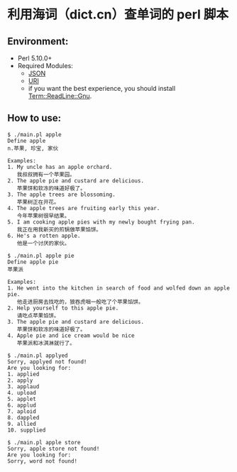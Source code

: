 # 利用海词（dict.cn）查单词的 perl 脚本

## Environment:
 * Perl 5.10.0+
 * Required Modules:
    * [JSON](https://metacpan.org/pod/JSON)
    * [URI](https://metacpan.org/pod/URI)
    * if you want the best experience, you should install [Term::ReadLine::Gnu](https://metacpan.org/pod/Term::ReadLine::Gnu).

## How to use:
```
$ ./main.pl apple
Define apple
n.苹果, 珍宝, 家伙

Examples:
1. My uncle has an apple orchard.
   我叔叔拥有一个苹果园。
2. The apple pie and custard are delicious.
   苹果饼和软冻的味道好极了。
3. The apple trees are blossoming.
   苹果树正在开花。
4. The apple trees are fruiting early this year.
   今年苹果树很早结果。
5. I am cooking apple pies with my newly bought frying pan.
   我正在用我新买的煎锅做苹果馅饼。
6. He's a rotten apple.
   他是一个讨厌的家伙。

```
```
$ ./main.pl apple pie
Define apple pie
苹果派

Examples:
1. He went into the kitchen in search of food and wolfed down an apple pie.
   他走进厨房去找吃的，狼吞虎咽一般吃了个苹果馅饼。
2. Help yourself to this apple pie.
   请吃点苹果馅饼。
3. The apple pie and custard are delicious.
   苹果饼和软冻的味道好极了。
4. Apple pie and ice cream would be nice
   苹果派和冰淇淋就行了。

```
```
$ ./main.pl applyed
Sorry, applyed not found!
Are you looking for:
1. applied
2. apply
3. applaud
4. upload
5. applet
6. applud
7. aploid
8. dappled
9. allied
10. supplied

```
```
$ ./main.pl apple store
Sorry, apple store not found!
Are you looking for:
Sorry, word not found!

```
